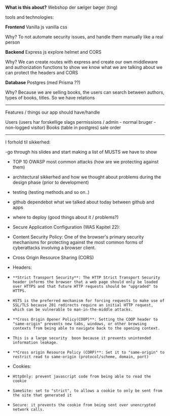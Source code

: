 **What is this about?**
Webshop der sælger bøger (ting)

tools and technologies:

**Frontend**
Vanilla js
vanilla css

Why? To not automate security issues, and handle them manually like a real person

**Backend**
Express  js
explore helmet and CORS

Why?
We can create routes with express and create our own middleware and authorization functions to show we know what we are talking about 
we can protect the headers and CORS

**Database**
Postgres (med Prisma ??)

Why?
Because we are selling books, the users can search between authors, types of books, titles. So we have relations

----

Features / things our app should have/handle

Users (users har forskellige slags permissions / admin - normal bruger - non-logged visitor)
Books (table in postgres)
sale order

----

I forhold til sikkerhed:

-go through his slides and start making a list of MUSTS  we have to show 
- TOP 10 OWASP most common attacks (how are we protecting against them)
- architectural sikkerhed and how we thought about problems during the design phase (prior to development)
- testing (testing methods and so on..)
- github dependebot what we talked about today between github and apps
- where to deploy (good things about it / problems?)

- Secure Application Configuration (WAS Kapitel 22):
-   Content Security Policy: One of the browser's primary security mechanisms for protecting against the most common forms of cyberattacks involving a browser client.
-   Cross Origin Resource Sharing (CORS)
-   Headers:
-     **Strict Transport Security**: The HTTP Strict Transport Security header informs the browser that a web page should only be loaded over HTTPS and that future HTTP requests should be "upgraded" to HTTPS.
-     HSTS is the preferred mechanism for forcing requests to make use of SSL/TLS because 201 redirects require an initial HTTP request, which can be vulnerable to man-in-the-middle attacks.
-     **Cross Origin Opener Policy(COOP)**: Setting the COOP header to "same-origin" prevents new tabs, windows, or other browsing contexts from being able to navigate back to the opening context.
-     This is a large security  boon because it prevents unintended information leakage.
-     **Cross origin Resource Policy (CORP)**: Set it to "same-origin" to restrict read to same-origin (protocol/scheme, domain, port)

-   Cookies:
-     HttpOnly: prevent javascript code from being able to read the cookie
-     SameSite: set to "strict", to allows a cookie to only be sent from the site that generated it
-     Secure: it prevents the cookie from being sent over unencrypted network calls.
